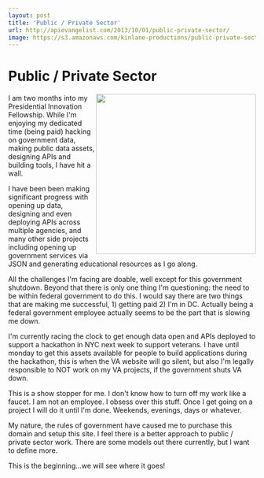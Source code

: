 ```yaml
---
layout: post
title: 'Public / Private Sector'
url: http://apievangelist.com/2013/10/01/public-private-sector/
image: https://s3.amazonaws.com/kinlane-productions/public-private-sector/public-private-sector-puzzle.png
---
```


# Public / Private Sector

<img src="https://s3.amazonaws.com/kinlane-productions/public-private-sector/public-private-sector-puzzle.png" align="right" width="325" />
I am two months into my Presidential Innovation Fellowship. While I'm enjoying my dedicated time (being paid) hacking on government data, making public data assets, designing APIs and building tools, I have hit a wall.

I have been been making significant progress with opening up data, designing and even deploying APIs across multiple agencies, and many other side projects including opening up government services via JSON and generating educational resources as I go along.

All the challenges I'm facing are doable, well except for this government shutdown. Beyond that there is only one thing I'm questioning: the need to be within federal government to do this. I would say there are two things that are making me successful, 1) getting paid 2) I'm in DC. Actually being a federal government employee actually seems to be the part that is slowing me down.

I'm currently racing the clock to get enough data open and APIs deployed to support a hackathon in NYC next week to support veterans. I have until monday to get this assets available for people to build applications during the hackathon, this is when the VA website will go silent, but also I'm legally responsible to NOT work on my VA projects, if the government shuts VA down.

This is a show stopper for me. I don't know how to turn off my work like a faucet. I am not an employee. I obsess over this stuff. Once I get going on a project I will do it until I'm done. Weekends, evenings, days or whatever. 

My nature, the rules of government have caused me to purchase this domain and setup this site.  I feel there is a better approach to public / private sector work. There are some models out there currently, but I want to define more.

This is the beginning...we will see where it goes!
